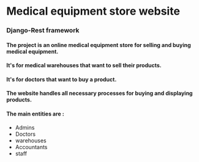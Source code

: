 
# Medical equipment store website
### Django-Rest framework

#### The project is an online medical equipment store for selling and buying medical equipment.
#### It's for medical warehouses that want to sell their products.
#### It's for doctors that want to buy a product.
#### The website handles all necessary processes for buying and displaying products.
#### The main entities are :
- Admins
- Doctors
- warehouses
- Accountants
- staff


